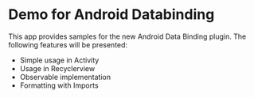 # Demo for Android Databinding

This app provides samples for the new Android Data Binding plugin. The following features will be presented:

* Simple usage in Activity
* Usage in Recyclerview
* Observable implementation
* Formatting with Imports
